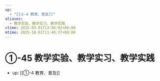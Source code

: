 ```yaml
---
up:
  - "[[①-4 教育、普及]]"
aliases:
  - 教学实验、教学实习、教学实践
ctime: 2025-03-01T13:04:02+08:00
mtime: 2025-10-01T11:40:37+08:00
---
```


# ①-45 教学实验、教学实习、教学实践

- up: [[①-4 教育、普及]]
